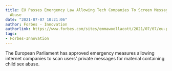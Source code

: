 ```yaml
---
title: EU Passes Emergency Law Allowing Tech Companies To Screen Messages For Child
  Abuse
date: "2021-07-07 10:21:06"
author: Forbes - Innovation
authorlink: https://www.forbes.com/sites/emmawoollacott/2021/07/07/eu-passes-emergency-law-allowing-tech-companies-to-screen-messages-for-child-abuse/
tags:
- Forbes-Innovation
---
```

The European Parliament has approved emergency measures allowing internet companies to scan users' private messages for material containing child sex abuse.